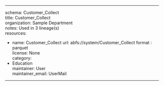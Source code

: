


---  
schema: Customer_Collect  
title: Customer_Collect  
organization: Sample Department  
notes: Used in 3 lineage(s)  
resources:  
  - name: Customer_Collect 
    url: abfs://system/Customer_Collect 
    format : parquet  
license: None  
category:
  - Education  
maintainer: User  
maintainer_email: UserMail  
---